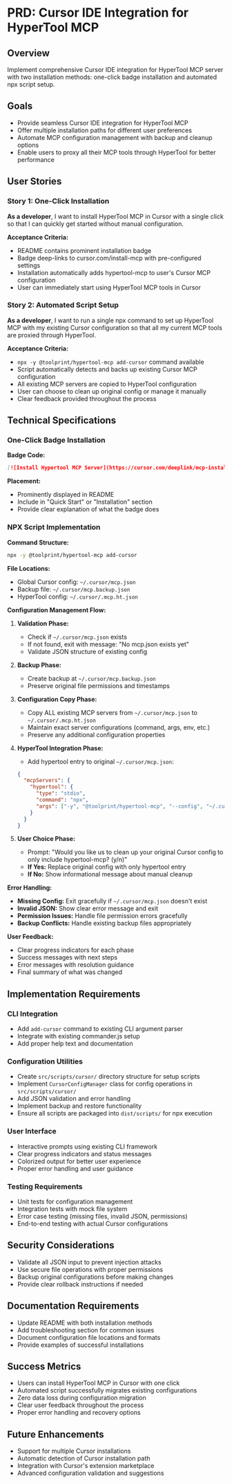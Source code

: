 # PRD: Cursor IDE Integration for HyperTool MCP

## Overview
Implement comprehensive Cursor IDE integration for HyperTool MCP server with two installation methods: one-click badge installation and automated npx script setup.

## Goals
- Provide seamless Cursor IDE integration for HyperTool MCP
- Offer multiple installation paths for different user preferences
- Automate MCP configuration management with backup and cleanup options
- Enable users to proxy all their MCP tools through HyperTool for better performance

## User Stories

### Story 1: One-Click Installation
**As a developer**, I want to install HyperTool MCP in Cursor with a single click so that I can quickly get started without manual configuration.

**Acceptance Criteria:**
- README contains prominent installation badge
- Badge deep-links to cursor.com/install-mcp with pre-configured settings
- Installation automatically adds hypertool-mcp to user's Cursor MCP configuration
- User can immediately start using HyperTool MCP tools in Cursor

### Story 2: Automated Script Setup
**As a developer**, I want to run a single npx command to set up HyperTool MCP with my existing Cursor configuration so that all my current MCP tools are proxied through HyperTool.

**Acceptance Criteria:**
- `npx -y @toolprint/hypertool-mcp add-cursor` command available
- Script automatically detects and backs up existing Cursor MCP configuration
- All existing MCP servers are copied to HyperTool configuration
- User can choose to clean up original config or manage it manually
- Clear feedback provided throughout the process

## Technical Specifications

### One-Click Badge Installation

**Badge Code:**
```markdown
[![Install Hypertool MCP Server](https://cursor.com/deeplink/mcp-install-light.svg)](https://cursor.com/install-mcp?name=hypertool&config=JTdCJTIydHlwZSUyMiUzQSUyMnN0cmVhbWFibGUtaHR0cCUyMiUyQyUyMmNvbW1hbmQlMjIlM0ElMjJucHglMjAteSUyMCU0MHRvb2xwcmludCUyRmh5cGVydG9vbC1tY3AlMjAtLWNvbmZpZyUyMH4lMkYuY3Vyc29yJTJGbWNwLmpzb24lMjIlN0Q%3D)
```

**Placement:**
- Prominently displayed in README
- Include in "Quick Start" or "Installation" section
- Provide clear explanation of what the badge does

### NPX Script Implementation

**Command Structure:**
```bash
npx -y @toolprint/hypertool-mcp add-cursor
```

**File Locations:**
- Global Cursor config: `~/.cursor/mcp.json`
- Backup file: `~/.cursor/mcp.backup.json`
- HyperTool config: `~/.cursor/.mcp.ht.json`

**Configuration Management Flow:**

1. **Validation Phase:**
   - Check if `~/.cursor/mcp.json` exists
   - If not found, exit with message: "No mcp.json exists yet"
   - Validate JSON structure of existing config

2. **Backup Phase:**
   - Create backup at `~/.cursor/mcp.backup.json`
   - Preserve original file permissions and timestamps

3. **Configuration Copy Phase:**
   - Copy ALL existing MCP servers from `~/.cursor/mcp.json` to `~/.cursor/.mcp.ht.json`
   - Maintain exact server configurations (command, args, env, etc.)
   - Preserve any additional configuration properties

4. **HyperTool Integration Phase:**
   - Add hypertool entry to original `~/.cursor/mcp.json`:
   ```json
   {
     "mcpServers": {
       "hypertool": {
         "type": "stdio",
         "command": "npx",
         "args": ["-y", "@toolprint/hypertool-mcp", "--config", "~/.cursor/.mcp.ht.json"]
       }
     }
   }
   ```

5. **User Choice Phase:**
   - Prompt: "Would you like us to clean up your original Cursor config to only include hypertool-mcp? (y/n)"
   - **If Yes:** Replace original config with only hypertool entry
   - **If No:** Show informational message about manual cleanup

**Error Handling:**

- **Missing Config:** Exit gracefully if `~/.cursor/mcp.json` doesn't exist
- **Invalid JSON:** Show clear error message and exit
- **Permission Issues:** Handle file permission errors gracefully
- **Backup Conflicts:** Handle existing backup files appropriately

**User Feedback:**

- Clear progress indicators for each phase
- Success messages with next steps
- Error messages with resolution guidance
- Final summary of what was changed

## Implementation Requirements

### CLI Integration
- Add `add-cursor` command to existing CLI argument parser
- Integrate with existing commander.js setup
- Add proper help text and documentation

### Configuration Utilities
- Create `src/scripts/cursor/` directory structure for setup scripts
- Implement `CursorConfigManager` class for config operations in `src/scripts/cursor/`
- Add JSON validation and error handling
- Implement backup and restore functionality
- Ensure all scripts are packaged into `dist/scripts/` for npx execution

### User Interface
- Interactive prompts using existing CLI framework
- Clear progress indicators and status messages
- Colorized output for better user experience
- Proper error handling and user guidance

### Testing Requirements
- Unit tests for configuration management
- Integration tests with mock file system
- Error case testing (missing files, invalid JSON, permissions)
- End-to-end testing with actual Cursor configurations

## Security Considerations

- Validate all JSON input to prevent injection attacks
- Use secure file operations with proper permissions
- Backup original configurations before making changes
- Provide clear rollback instructions if needed

## Documentation Requirements

- Update README with both installation methods
- Add troubleshooting section for common issues
- Document configuration file locations and formats
- Provide examples of successful installations

## Success Metrics

- Users can install HyperTool MCP in Cursor with one click
- Automated script successfully migrates existing configurations
- Zero data loss during configuration migration
- Clear user feedback throughout the process
- Proper error handling and recovery options

## Future Enhancements

- Support for multiple Cursor installations
- Automatic detection of Cursor installation path
- Integration with Cursor's extension marketplace
- Advanced configuration validation and suggestions
